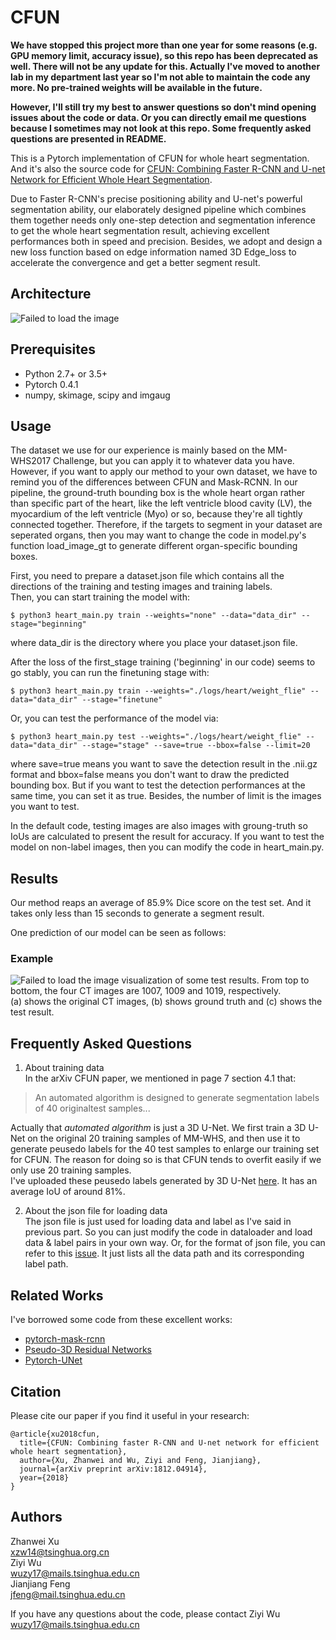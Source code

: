 # CFUN
**We have stopped this project more than one year for some reasons (e.g. GPU memory limit, accuracy issue), so this repo has been deprecated as well. There will not be any update for this. Actually I've moved to another lab in my department last year so I'm not able to maintain the code any more. No pre-trained weights will be available in the future.**  
  
**However, I'll still try my best to answer questions so don't mind opening issues about the code or data. Or you can directly email me questions because I sometimes may not look at this repo. Some frequently asked questions are presented in README.**  
  
This is a Pytorch implementation of CFUN for whole heart segmentation. And it's also the source code for [CFUN: Combining Faster R-CNN and U-net Network for Efficient Whole Heart Segmentation](https://arxiv.org/pdf/1812.04914.pdf).  
  
Due to Faster R-CNN's precise positioning ability and U-net's powerful segmentation ability, our elaborately designed pipeline which combines them together needs only one-step detection and segmentation inference to get the whole heart segmentation result, achieving excellent performances both in speed and precision. Besides, we adopt and design a new loss function based on edge information named 3D Edge_loss to accelerate the convergence and get a better segment result.

## Architecture
![Failed to load the image](https://github.com/Wuziyi616/CFUN/blob/master/architecture.png)

## Prerequisites
- Python 2.7+ or 3.5+
- Pytorch 0.4.1
- numpy, skimage, scipy and imgaug

## Usage
The dataset we use for our experience is mainly based on the MM-WHS2017 Challenge, but you can apply it to whatever data you have.  
However, if you want to apply our method to your own dataset, we have to remind you of the differences between CFUN and Mask-RCNN.
In our pipeline, the ground-truth bounding box is the whole heart organ rather than specific part of the heart, like the left ventricle blood cavity (LV), the myocardium of the left ventricle (Myo) or so, because they're all tightly connected together. Therefore, if the targets to segment in your dataset are seperated organs, then you may want to change the code in model.py's function load_image_gt to generate different organ-specific bounding boxes.  
  
First, you need to prepare a dataset.json file which contains all the directions of the training and testing images and training labels.  
Then, you can start training the model with:  
  
    $ python3 heart_main.py train --weights="none" --data="data_dir" --stage="beginning"  
  
where data_dir is the directory where you place your dataset.json file.  
  
After the loss of the first_stage training ('beginning' in our code) seems to go stably, you can run the finetuning stage with:  
  
    $ python3 heart_main.py train --weights="./logs/heart/weight_flie" --data="data_dir" --stage="finetune"  
  
Or, you can test the performance of the model via:  
  
    $ python3 heart_main.py test --weights="./logs/heart/weight_flie" --data="data_dir" --stage="stage" --save=true --bbox=false --limit=20  
  
where save=true means you want to save the detection result in the .nii.gz format and bbox=false means you don't want to draw the predicted bounding box. But if you want to test the detection performances at the same time, you can set it as true.
Besides, the number of limit is the images you want to test.  
  
In the default code, testing images are also images with groung-truth so IoUs are calculated to present the result for accuracy. 
If you want to test the model on non-label images, then you can modify the code in heart_main.py.  

## Results
Our method reaps an average of 85.9% Dice score on the test set. And it takes only less than 15 seconds to generate a segment result.  
  
One prediction of our model can be seen as follows:
### Example
![Failed to load the image](https://github.com/Wuziyi616/CFUN/blob/master/result.jpg)
visualization of some test results. From top to bottom, the four CT images are 1007, 1009 and 1019, respectively.  
(a) shows the original CT images, (b) shows ground truth and (c) shows the test result.

## Frequently Asked Questions
1. About training data  
In the arXiv CFUN paper, we mentioned in page 7 section 4.1 that:
> An automated algorithm is designed to generate segmentation labels of 40 originaltest samples...
  
Actually that *automated algorithm* is just a 3D U-Net. We first train a 3D U-Net on the original 20 training samples of MM-WHS, and then use it to generate peusedo labels for the 40 test samples to enlarge our training set for CFUN. The reason for doing so is that CFUN tends to overfit easily if we only use 20 training samples.  
I've uploaded these peusedo labels generated by 3D U-Net [here](https://drive.google.com/open?id=1QncIL8SDeLT3FOUyUCOGj_dJSbe40ixQ). It has an average IoU of around 81%.
  
2. About the json file for loading data  
The json file is just used for loading data and label as I've said in previous part. So you can just modify the code in dataloader and load data & label pairs in your own way. Or, for the format of json file, you can refer to this [issue](https://github.com/Wuziyi616/CFUN/issues/2). It just lists all the data path and its corresponding label path.

## Related Works
I've borrowed some code from these excellent works:
- [pytorch-mask-rcnn](https://github.com/multimodallearning/pytorch-mask-rcnn)
- [Pseudo-3D Residual Networks](https://github.com/qijiezhao/pseudo-3d-pytorch)
- [Pytorch-UNet](https://github.com/milesial/Pytorch-UNet)

## Citation
Please cite our paper if you find it useful in your research:

```
@article{xu2018cfun,
  title={CFUN: Combining faster R-CNN and U-net network for efficient whole heart segmentation},
  author={Xu, Zhanwei and Wu, Ziyi and Feng, Jianjiang},
  journal={arXiv preprint arXiv:1812.04914},
  year={2018}
}
```

## Authors
Zhanwei Xu  
xzw14@tsinghua.org.cn  
Ziyi Wu  
wuzy17@mails.tsinghua.edu.cn  
Jianjiang Feng  
jfeng@mail.tsinghua.edu.cn  
  
If you have any questions about the code, please contact Ziyi Wu wuzy17@mails.tsinghua.edu.cn
